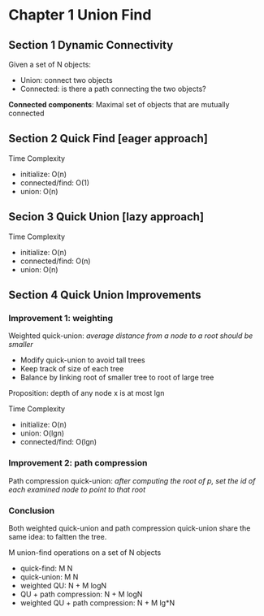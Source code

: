 # Chapter 1 Union Find

## Section 1 Dynamic Connectivity

Given a set of N objects:

-   Union: connect two objects
-   Connected: is there a path connecting the two objects?

**Connected components**: Maximal set of objects that are mutually connected

## Section 2 Quick Find [eager approach]

Time Complexity

-   initialize: O(n)
-   connected/find: O(1)
-   union: O(n)

## Secion 3 Quick Union [lazy approach]

Time Complexity

-   initialize: O(n)
-   connected/find: O(n)
-   union: O(n)

## Section 4 Quick Union Improvements

### Improvement 1: weighting

Weighted quick-union:
_average distance from a node to a root should be smaller_

-   Modify quick-union to avoid tall trees
-   Keep track of size of each tree
-   Balance by linking root of smaller tree to root of large tree

Proposition: depth of any node x is at most lgn

Time Complexity

-   initialize: O(n)
-   union: O(lgn)
-   connected/find: O(lgn)

### Improvement 2: path compression

Path compression quick-union: _after computing the root of p, set the id of each examined node to point to that root_

### Conclusion

Both weighted quick-union and path compression quick-union share the same idea: to faltten the tree.

M union-find operations on a set of N objects

-   quick-find: M N
-   quick-union: M N
-   weighted QU: N + M logN
-   QU + path compression: N + M logN
-   weighted QU + path compression: N + M lg\*N
